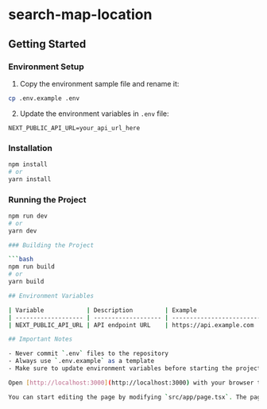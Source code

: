 # search-map-location

## Getting Started

### Environment Setup

1. Copy the environment sample file and rename it:

```bash
cp .env.example .env
```

2. Update the environment variables in `.env` file:

```env
NEXT_PUBLIC_API_URL=your_api_url_here
```

### Installation

```bash
npm install
# or
yarn install
```

### Running the Project

````bash
npm run dev
# or
yarn dev

### Building the Project

```bash
npm run build
# or
yarn build

## Environment Variables

| Variable            | Description         | Example                           |
| ------------------- | ------------------- | --------------------------------- |
| NEXT_PUBLIC_API_URL | API endpoint URL    | https://api.example.com           |

## Important Notes

- Never commit `.env` files to the repository
- Always use `.env.example` as a template
- Make sure to update environment variables before starting the project

Open [http://localhost:3000](http://localhost:3000) with your browser to see the result.

You can start editing the page by modifying `src/app/page.tsx`. The page auto-updates as you edit the file.
````
